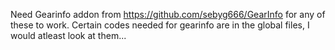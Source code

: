Need Gearinfo addon from https://github.com/sebyg666/GearInfo for any of these to work.
Certain codes needed for gearinfo are in the global files, I would atleast look at them... 
